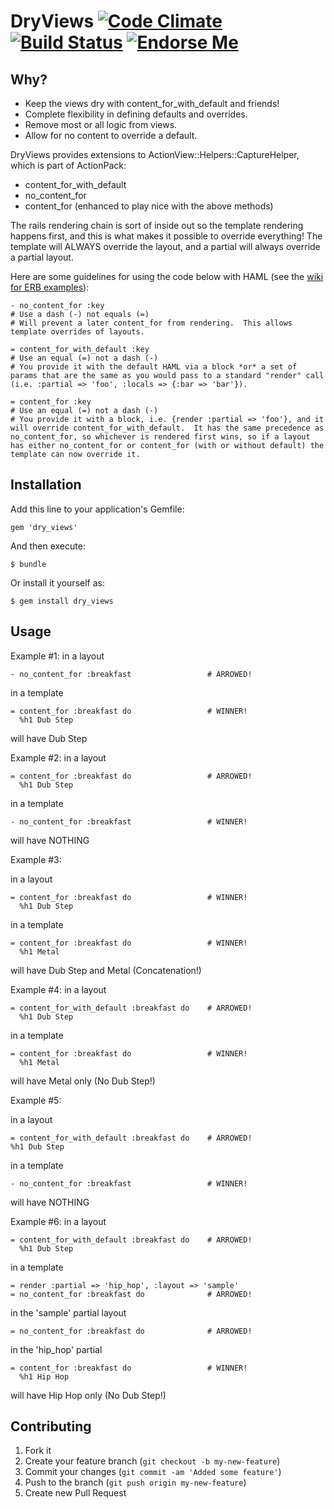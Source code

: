 # DryViews [![Code Climate](https://codeclimate.com/badge.png)](https://codeclimate.com/github/pboling/dry_views) [![Build Status](https://secure.travis-ci.org/pboling/dry_views.png?branch=master)](http://travis-ci.org/pboling/dry_views) [![Endorse Me](http://api.coderwall.com/pboling/endorsecount.png)](http://coderwall.com/pboling)

## Why?

* Keep the views dry with content_for_with_default and friends!
* Complete flexibility in defining defaults and overrides.
* Remove most or all logic from views.
* Allow for no content to override a default.

DryViews provides extensions to ActionView::Helpers::CaptureHelper, which is part of ActionPack:
* content_for_with_default
* no_content_for
* content_for (enhanced to play nice with the above methods)

The rails rendering chain is sort of inside out so the template rendering happens first, and this is what makes it possible to override everything! The template will ALWAYS override the layout, and a partial will always override a partial layout.

Here are some guidelines for using the code below with HAML (see the [wiki for ERB examples](https://github.com/pboling/dry_views/wiki/ERB-Usage-Example)):

    - no_content_for :key
    # Use a dash (-) not equals (=)
    # Will prevent a later content_for from rendering.  This allows template overrides of layouts.

    = content_for_with_default :key
    # Use an equal (=) not a dash (-)
    # You provide it with the default HAML via a block *or* a set of params that are the same as you would pass to a standard "render" call (i.e. :partial => 'foo', :locals => {:bar => 'bar'}).

    = content_for :key
    # Use an equal (=) not a dash (-)
    # You provide it with a block, i.e. {render :partial => 'foo'}, and it will override content_for_with_default.  It has the same precedence as no_content_for, so whichever is rendered first wins, so if a layout has either no_content_for or content_for (with or without default) the template can now override it.

## Installation

Add this line to your application's Gemfile:

    gem 'dry_views'

And then execute:

    $ bundle

Or install it yourself as:

    $ gem install dry_views

## Usage

Example #1:
in a layout

    - no_content_for :breakfast                 # ARROWED!

in a template

    = content_for :breakfast do                 # WINNER!
      %h1 Dub Step

will have Dub Step

Example #2:
in a layout

    = content_for :breakfast do                 # ARROWED!
      %h1 Dub Step

in a template

    - no_content_for :breakfast                 # WINNER!

will have NOTHING

Example #3:

in a layout

    = content_for :breakfast do                 # WINNER!
      %h1 Dub Step

in a template

    = content_for :breakfast do                 # WINNER!
      %h1 Metal

will have Dub Step and Metal (Concatenation!)

Example #4:
in a layout

    = content_for_with_default :breakfast do    # ARROWED!
      %h1 Dub Step

in a template

    = content_for :breakfast do                 # WINNER!
      %h1 Metal

will have Metal only (No Dub Step!)

Example #5:

in a layout

    = content_for_with_default :breakfast do    # ARROWED!
    %h1 Dub Step

in a template

    - no_content_for :breakfast                 # WINNER!

will have NOTHING

Example #6:
in a layout

    = content_for_with_default :breakfast do    # ARROWED!
      %h1 Dub Step

in a template

    = render :partial => 'hip_hop', :layout => 'sample'
    = no_content_for :breakfast do              # ARROWED!

in the 'sample' partial layout

    = no_content_for :breakfast do              # ARROWED!

in the 'hip_hop' partial

    = content_for :breakfast do                 # WINNER!
      %h1 Hip Hop

will have Hip Hop only (No Dub Step!)

## Contributing

1. Fork it
2. Create your feature branch (`git checkout -b my-new-feature`)
3. Commit your changes (`git commit -am 'Added some feature'`)
4. Push to the branch (`git push origin my-new-feature`)
5. Create new Pull Request
